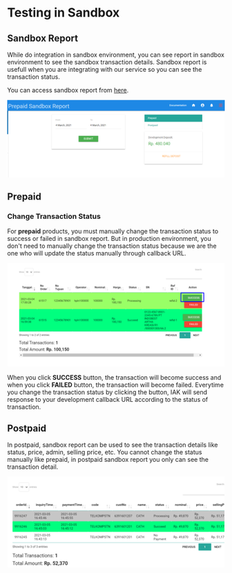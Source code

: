 # Testing in Sandbox

## Sandbox Report

While do integration in sandbox environment, you can see report in sandbox environment to see the sandbox transaction details.
Sandbox report is usefull when you are integrating with our service so you can see the transaction status.

You can access sandbox report from [here](https://developer.mobilepulsa.net/sandbox).

  ![Sandbox Report](../../assets/images/sandbox-report/sandboxreport.png)

## Prepaid

### Change Transaction Status

For **prepaid** products, you must manually change the transaction status to success or failed in sandbox report. But in production environment, you don't need to manually change the transaction status because we are the one who will update the status manually through callback URL.

![Sandbox Report Manual Success](../../assets/images/sandbox-report/sandbox-report-manual-success.png)

When you click **SUCCESS** button, the transaction will become success and when you click **FAILED** button, the transaction will become failed. 
Everytime you change the transaction status by clicking the button, IAK will send response to your development callback URL according to the status of transaction. 

## Postpaid

In postpaid, sandbox report can be used to see the transaction details like status, price, admin, selling price, etc.
You cannot change the status manually like prepaid, in postpaid sandbox report you only can see the transaction detail.

![Sandbox Report Postpaid](../../assets/images/sandbox-report/sandbox-report-postpaid.png)
